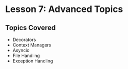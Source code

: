 # Lesson 7: Advanced Topics

## Topics Covered
- Decorators
- Context Managers
- Asyncio
- File Handling
- Exception Handling
